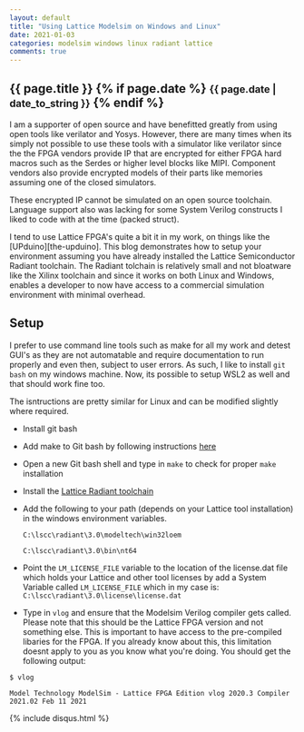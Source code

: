```yaml
---
layout: default
title: "Using Lattice Modelsim on Windows and Linux"
date: 2021-01-03
categories: modelsim windows linux radiant lattice
comments: true
---
```

<h2 class="post_title">
  {{ page.title }}
  {% if page.date %}
    <small>{{ page.date | date_to_string }}</small>
  {% endif %}
</h2>

I am a supporter of open source and have benefitted greatly from using open tools like verilator and Yosys. However, there are many times when its simply not possible to use these tools with a simulator like verilator since the the FPGA vendors provide IP that are encrypted for either FPGA hard macros such as the Serdes or higher level blocks like MIPI. Component vendors also provide encrypted models of their parts like memories assuming one of the closed simulators.

These encrypted IP cannot be simulated on an open source toolchain. Language support also was lacking for some System Verilog constructs I liked to code with at the time (packed struct).

I tend to use Lattice FPGA's quite a bit it in my work, on things like the [UPduino][the-upduino]. This blog demonstrates how to setup your environment assuming you have already installed the Lattice Semiconductor Radiant toolchain. The Radiant tolchain is relatively small and not bloatware like the Xilinx toolchain and since it works on both Linux and Windows, enables a developer to now have access to a commercial simulation environment with minimal overhead.

## Setup

I prefer to use command line tools such as make for all my work and detest GUI's as they are not automatable and require documentation to run properly and even then, subject to user errors. As such, I like to install `git bash` on my windows machine. Now, its possible to setup WSL2 as well and that should work fine too.

The isntructions are pretty similar for Linux and can be modified slightly where required. 

- Install git bash
- Add make to Git bash by following instructions [here](https://gist.github.com/evanwill/0207876c3243bbb6863e65ec5dc3f058)
- Open a new Git bash shell and type in `make` to check for proper `make` installation
- Install the [Lattice Radiant toolchain](https://www.latticesemi.com/LatticeRadiant)
- Add the following to your path (depends on your Lattice tool installation) in the windows environment variables.

    `C:\lscc\radiant\3.0\modeltech\win32loem`

    `C:\lscc\radiant\3.0\bin\nt64`

- Point the `LM_LICENSE_FILE` variable to the location of the license.dat file which holds your Lattice and other tool licenses by add a System Variable called `LM_LICENSE_FILE` which in my case is: `C:\lscc\radiant\3.0\license\license.dat`
- Type in `vlog` and ensure that the Modelsim Verilog compiler gets called. Please note that this should be the Lattice FPGA version and not something else. This is important to have access to the pre-compiled libaries for the FPGA. If you already know about this, this limitation doesnt apply to you as you know what you're doing. You should get the following output:

`$ vlog`

`Model Technology ModelSim - Lattice FPGA Edition vlog 2020.3 Compiler 2021.02 Feb 11 2021`


[the_upduino]: https://www.tindie.com/products/tinyvision_ai/upduino-v30-low-cost-lattice-ice40-fpga-board/

{% include disqus.html %}
